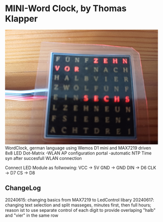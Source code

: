 # MINI-Word Clock, by Thomas Klapper
![WordClock](/parts/clock.jpg)
WordClock, german language using Wemos D1 mini and MAX7219 driven 8x8 LED Dot-Matrix
-WLAN AP configuration portal
-automatic NTP Time syn after succesfull WLAN connection

Connect LED Module as follwowing:
    VCC -> 5V
    GND -> GND
    DIN -> D6
    CLK -> D7
    CS  -> D8


## ChangeLog

20240615: changing basics from MAX7219 to LedControl libary
20240617: changing text selection and split masseges, minutes first, then full hours; 
        reason ist to use separate control of each digit to provide overlaping "halb" and "vier" in the same row
